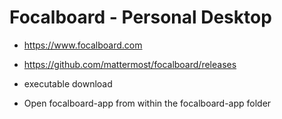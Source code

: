 # Focalboard - Personal Desktop

- https://www.focalboard.com
- https://github.com/mattermost/focalboard/releases

- executable download

- Open focalboard-app from within the focalboard-app folder
